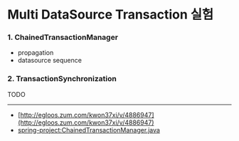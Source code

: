# Multi DataSource Transaction 실험

### 1. ChainedTransactionManager

- propagation
- datasource sequence

### 2. TransactionSynchronization

TODO

---

- [http://egloos.zum.com/kwon37xi/v/4886947](http://egloos.zum.com/kwon37xi/v/4886947)
- [spring-project:ChainedTransactionManager.java](https://github.com/spring-projects/spring-data-commons/blob/master/src/main/java/org/springframework/data/transaction/ChainedTransactionManager.java)